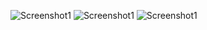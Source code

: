 ![Screenshot1](https://github.com/flashyhuckle/WeatherAppPro/tree/main/ReadmeScreenshots/ScreenshotLanding.png) ![Screenshot1](https://github.com/flashyhuckle/WeatherAppPro/tree/main/ReadmeScreenshots/ScreenshotForecast.png) ![Screenshot1](https://github.com/flashyhuckle/WeatherAppPro/tree/main/ReadmeScreenshots/ScreenshotFavorites.png)
